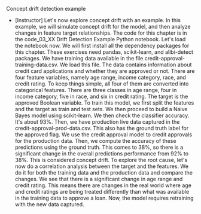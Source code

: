 Concept drift detection example
- [Instructor] Let's now explore concept drift with an example. In this example, we will simulate concept drift for the model, and then analyze changes in feature target relationships. The code for this chapter is in the code_03_XX Drift Detection Example Python notebook. Let's load the notebook now. We will first install all the dependency packages for this chapter. These exercises need pandas, scikit-learn, and alibi-detect packages. We have training data available in the file credit-approval-training-data.csv. We load this file. The data contains information about credit card applications and whether they are approved or not. There are four feature variables, namely age range, income category, race, and credit rating. To keep things simple, all four of them are converted into categorical features. There are three classes in age range, four in income category, five in race, and six in credit rating. The target is the approved Boolean variable. To train this model, we first split the features and the target as train and test sets. We then proceed to build a Naive Bayes model using scikit-learn. We then check the classifier accuracy. It's about 93%. Then, we have production live data captured in the credit-approval-prod-data.csv. This also has the ground truth label for the approved flag. We use the credit approval model to credit approvals for the production data. Then, we compute the accuracy of these predictions using the ground truth. This comes to 38%, so there is a significant change in the overall predictions performance from 92% to 38%. This is considered concept drift. To explore the root cause, let's now do a correlation analysis between the target and the features. We do it for both the training data and the production data and compare the changes. We see that there is a significant change in age range and credit rating. This means there are changes in the real world where age and credit ratings are being treated differently than what was available in the training data to approve a loan. Now, the model requires retraining with the new data captured.
